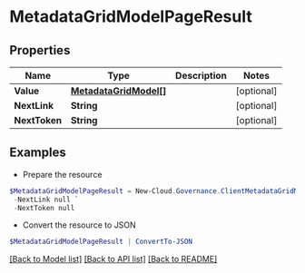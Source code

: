 # MetadataGridModelPageResult
## Properties

Name | Type | Description | Notes
------------ | ------------- | ------------- | -------------
**Value** | [**MetadataGridModel[]**](MetadataGridModel.md) |  | [optional] 
**NextLink** | **String** |  | [optional] 
**NextToken** | **String** |  | [optional] 

## Examples

- Prepare the resource
```powershell
$MetadataGridModelPageResult = New-Cloud.Governance.ClientMetadataGridModelPageResult  -Value null `
 -NextLink null `
 -NextToken null
```

- Convert the resource to JSON
```powershell
$MetadataGridModelPageResult | ConvertTo-JSON
```

[[Back to Model list]](../README.md#documentation-for-models) [[Back to API list]](../README.md#documentation-for-api-endpoints) [[Back to README]](../README.md)

